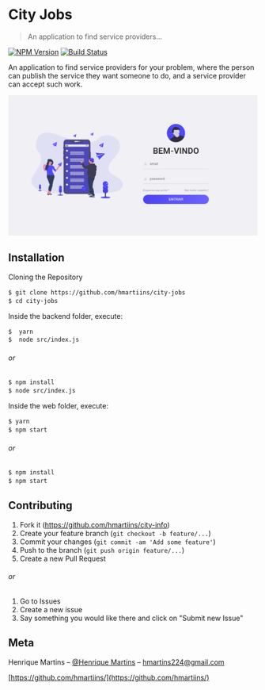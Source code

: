 # City Jobs
> An application to find service providers...

[![NPM Version][npm-image]][npm-url]
[![Build Status][travis-image]][travis-url]

An application to find service providers for your problem, where the person can publish the service they want someone to do, and a service provider can accept such work.

![](LoginPage.png)

## Installation

Cloning the Repository

```sh
$ git clone https://github.com/hmartiins/city-jobs
$ cd city-jobs  
```

Inside the backend folder, execute:

```sh
$  yarn 
$  node src/index.js 
```

###### or

```sh
$ npm install 
$ node src/index.js 
```

Inside the web folder, execute:

```sh
$ yarn 
$ npm start 
```

###### or

```sh
$ npm install 
$ npm start 
```


## Contributing

1. Fork it (<https://github.com/hmartiins/city-info>)
2. Create your feature branch (`git checkout -b feature/...`)
3. Commit your changes (`git commit -am 'Add some feature'`)
4. Push to the branch (`git push origin feature/...`)
5. Create a new Pull Request

###### or

1. Go to Issues
2. Create a new issue
3. Say something you would like there and click on "Submit new Issue"

## Meta

Henrique Martins – [@Henrique Martins](https://www.facebook.com/profile.php?id=100004602799158) – hmartins224@gmail.com

[https://github.com/hmartiins/](https://github.com/hmartiins/)

<!-- Markdown link & img dfn's -->
[npm-image]: https://img.shields.io/npm/v/datadog-metrics.svg?style=flat-square
[npm-url]: https://npmjs.org/package/datadog-metrics
[npm-downloads]: https://img.shields.io/npm/dm/datadog-metrics.svg?style=flat-square
[travis-image]: https://img.shields.io/travis/dbader/node-datadog-metrics/master.svg?style=flat-square
[travis-url]: https://travis-ci.org/dbader/node-datadog-metrics
[wiki]: https://github.com/yourname/yourproject/wiki